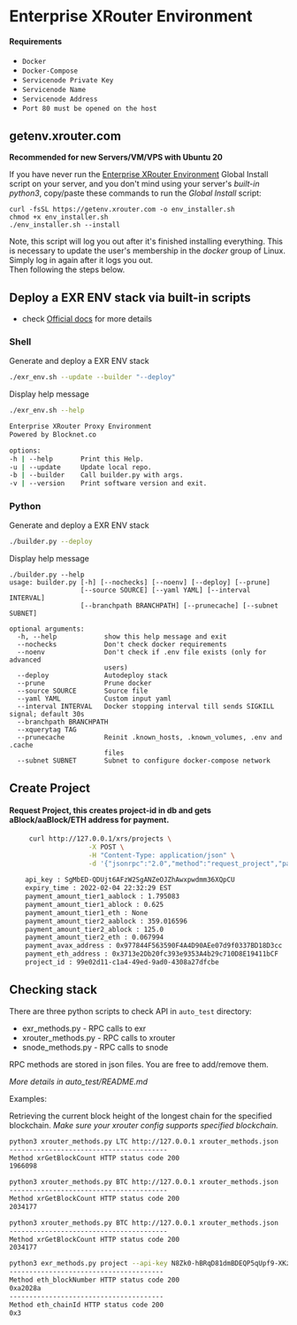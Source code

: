 # Enterprise XRouter Environment 
#### Requirements
- `Docker`
- `Docker-Compose`
- `Servicenode Private Key`
- `Servicenode Name`
- `Servicenode Address`
- `Port 80 must be opened on the host`

## getenv.xrouter.com
**Recommended for new Servers/VM/VPS with Ubuntu 20**

If you have never run the  [Enterprise XRouter Environment](https://docs.blocknet.co/resources/glossary/#enterprise-xrouter)  Global Install script on your server, and you don't mind using your server's  _built-in python3_, copy/paste these commands to run the  _Global Install_  script:
```
curl -fsSL https://getenv.xrouter.com -o env_installer.sh
chmod +x env_installer.sh
./env_installer.sh --install 
```
Note, this script will log you out after it's finished installing everything. This is necessary to update the user's membership in the _docker_ group of Linux. Simply log in again after it logs you out.  
Then following the steps below.

## Deploy a EXR ENV stack via built-in scripts
* check [Official docs](https://docs.blocknet.co/service-nodes/setup/#auto-deploy-service-node) for more details

### Shell
Generate and deploy a EXR ENV stack
```bash
./exr_env.sh --update --builder "--deploy"
```
Display help message
```bash
./exr_env.sh --help

Enterprise XRouter Proxy Environment
Powered by Blocknet.co

options:
-h | --help       Print this Help.
-u | --update     Update local repo.
-b | --builder    Call builder.py with args.
-v | --version    Print software version and exit.
```
### Python
Generate and deploy a EXR ENV stack
```bash
./builder.py --deploy
```
Display help message
```
./builder.py --help
usage: builder.py [-h] [--nochecks] [--noenv] [--deploy] [--prune]
                  [--source SOURCE] [--yaml YAML] [--interval INTERVAL]
                  [--branchpath BRANCHPATH] [--prunecache] [--subnet SUBNET]

optional arguments:
  -h, --help            show this help message and exit
  --nochecks            Don't check docker requirements
  --noenv               Don't check if .env file exists (only for advanced
                        users)
  --deploy              Autodeploy stack
  --prune               Prune docker
  --source SOURCE       Source file
  --yaml YAML           Custom input yaml
  --interval INTERVAL   Docker stopping interval till sends SIGKILL signal; default 30s
  --branchpath BRANCHPATH
  --xquerytag TAG 
  --prunecache          Reinit .known_hosts, .known_volumes, .env and .cache
                        files
  --subnet SUBNET       Subnet to configure docker-compose network 
```


## Create Project
 #### Request Project, this creates project-id in db and gets aBlock/aaBlock/ETH address for payment.

```bash
     curl http://127.0.0.1/xrs/projects \
                    -X POST \
                    -H "Content-Type: application/json" \
                    -d '{"jsonrpc":"2.0","method":"request_project","params": [],"id":1}'
                    
    api_key : SgMbED-QDUjt6AFzW2SgANZeOJZhAwxpwdmm36XQpCU
    expiry_time : 2022-02-04 22:32:29 EST
    payment_amount_tier1_aablock : 1.795083
    payment_amount_tier1_ablock : 0.625
    payment_amount_tier1_eth : None
    payment_amount_tier2_aablock : 359.016596
    payment_amount_tier2_ablock : 125.0
    payment_amount_tier2_eth : 0.067994
    payment_avax_address : 0x977844F563590F4A4D90AEe07d9f0337BD18D3cc
    payment_eth_address : 0x3713e2Db20fc393e9353A4b29c710D8E19411bCF
    project_id : 99e02d11-c1a4-49ed-9ad0-4308a27dfcbe

```

## Checking stack

There are three python scripts to check API in `auto_test` directory:

- exr_methods.py - RPC calls to exr
- xrouter_methods.py - RPC calls to xrouter
- snode_methods.py - RPC calls to snode 

RPC methods are stored in json files. You are free to add/remove them. 

_More details in auto_test/README.md_

Examples: 

Retrieving the current block height of the longest chain for the specified blockchain.
_Make sure your xrouter config supports specified blockchain._ 
```bash 
python3 xrouter_methods.py LTC http://127.0.0.1 xrouter_methods.json 
----------------------------------------
Method xrGetBlockCount HTTP status code 200
1966098

python3 xrouter_methods.py BTC http://127.0.0.1 xrouter_methods.json 
----------------------------------------
Method xrGetBlockCount HTTP status code 200
2034177

python3 xrouter_methods.py BTC http://127.0.0.1 xrouter_methods.json 
----------------------------------------
Method xrGetBlockCount HTTP status code 200
2034177

python3 exr_methods.py project --api-key N8Zk0-hBRqD81dmBDEQP5qUpf9-XKz5eVPcstPkr8C0 --project-id 6228e1ed-1c78-40ca-9813-421d0fdfbfcf  http://127.0.0.1 exr_methods.json
---------------------------------------
Method eth_blockNumber HTTP status code 200
0xa2028a
---------------------------------------
Method eth_chainId HTTP status code 200
0x3
```